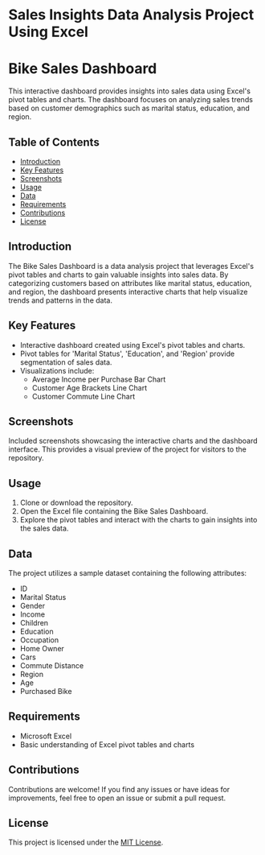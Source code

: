 # Sales Insights Data Analysis Project Using Excel

# Bike Sales Dashboard

This interactive dashboard provides insights into sales data using Excel's pivot tables and charts. The dashboard focuses on analyzing sales trends based on customer demographics such as marital status, education, and region.

## Table of Contents

- [Introduction](#introduction)
- [Key Features](#key-features)
- [Screenshots](#screenshots)
- [Usage](#usage)
- [Data](#data)
- [Requirements](#requirements)
- [Contributions](#contributions)
- [License](#license)

## Introduction

The Bike Sales Dashboard is a data analysis project that leverages Excel's pivot tables and charts to gain valuable insights into sales data. By categorizing customers based on attributes like marital status, education, and region, the dashboard presents interactive charts that help visualize trends and patterns in the data.

## Key Features

- Interactive dashboard created using Excel's pivot tables and charts.
- Pivot tables for 'Marital Status', 'Education', and 'Region' provide segmentation of sales data.
- Visualizations include:
  - Average Income per Purchase Bar Chart
  - Customer Age Brackets Line Chart
  - Customer Commute Line Chart

## Screenshots

Included screenshots showcasing the interactive charts and the dashboard interface. This provides a visual preview of the project for visitors to the repository.

## Usage

1. Clone or download the repository.
2. Open the Excel file containing the Bike Sales Dashboard.
3. Explore the pivot tables and interact with the charts to gain insights into the sales data.

## Data

The project utilizes a sample dataset containing the following attributes:
- ID
- Marital Status
- Gender
- Income
- Children
- Education
- Occupation
- Home Owner
- Cars
- Commute Distance
- Region
- Age
- Purchased Bike

## Requirements

- Microsoft Excel
- Basic understanding of Excel pivot tables and charts

## Contributions

Contributions are welcome! If you find any issues or have ideas for improvements, feel free to open an issue or submit a pull request.

## License

This project is licensed under the [MIT License](LICENSE).
